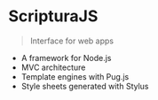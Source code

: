# ScripturaJS
> Interface for web apps

* A framework for Node.js
* MVC architecture
* Template engines with Pug.js
* Style sheets generated with Stylus
